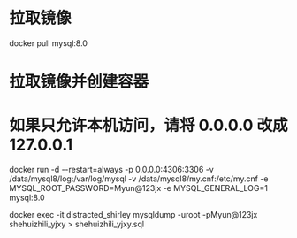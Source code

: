 # 拉取镜像

docker pull mysql:8.0

# 拉取镜像并创建容器

# 如果只允许本机访问，请将 0.0.0.0 改成 127.0.0.1

docker run -d --restart=always -p 0.0.0.0:4306:3306 -v /data/mysql8/log:/var/log/mysql -v /data/mysql8/my.cnf:/etc/my.cnf -e MYSQL_ROOT_PASSWORD=Myun@123jx -e MYSQL_GENERAL_LOG=1 mysql:8.0

docker exec -it distracted_shirley mysqldump -uroot -pMyun@123jx shehuizhili_yjxy > shehuizhili_yjxy.sql
